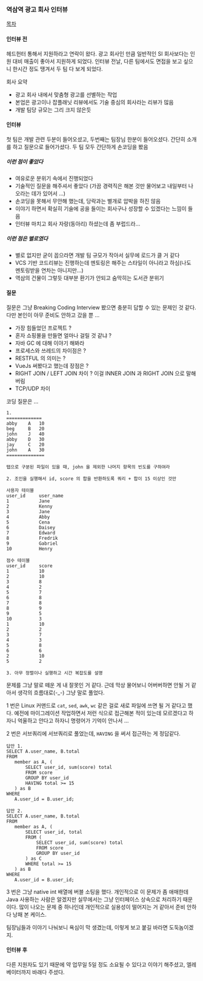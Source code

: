 ### 역삼역 광고 회사 인터뷰

[목차](https://github.com/juneyoung/DEV-INFOS/blob/master/interviews/)

#### 인터뷰 전
헤드헌터 통해서 지원하라고 연락이 왔다. 광고 회사인 만큼 일반적인 SI 회사보다는 인원 대비 매출이 좋아서 지원하게 되었다. 인터뷰 전날, 다른 팀에서도 면접을 보고 싶으니 한시간 정도 땡겨서 두 팀 다 보게 되었다.
  
회사 요약
- 광고 회사 내에서 맞춤형 광고를 선별하는 작업
- 본업은 광고이나 잡플래닛 리뷰에서도 기술 중심의 회사라는 리뷰가 많음
- 개발 팀당 규모는 그리 크지 않은듯
 
#### 인터뷰 
첫 팀은 개발 관련 두분이 들어오셨고, 두번째는 팀장님 한분이 들어오셨다. 간단히 소개를 하고 질문으로 들어가셨다. 두 팀 모두 간단하게 손코딩을 봤음
 
##### 이런 점이 좋았다
- 여유로운 분위기 속에서 진행되었다
- 기술적인 질문을 해주셔서 좋았다 (가끔 경력직은 해본 것만 물어보고 내일부터 나오라는 데가 있어서 ...)
- 손코딩을 못해서 무안해 했는데, 당락과는 별개로 압박을 하진 않음
- 이야기 하면서 확실히 기술에 공을 들이는 회사구나 성장할 수 있겠다는 느낌이 들음
- 인터뷰 마치고 회사 자랑(동아리) 하셨는데 좀 부럽드라...

##### 이런 점은 별로였다
- 별로 없지만 굳이 꼽으라면 개발 팀 규모가 작아서 실무에 로드가 클 거 같다
- VCS 기반 코드리뷰는 진행하는데 멘토링은 해주는 스타일이 아니라고 하심(나도 멘토링받을 연차는 아니지만...)
- 역삼의 건물이 그렇듯 대부분 환기가 안되고 숨막히는 도서관 분위기

#### 질문
질문은 그냥 Breaking Coding Interview 봤으면 충분히 답할 수 있는 문제인 것 같다. 다만 본인이 아무 준비도 안하고 갔을 뿐 ...
- 가장 힘들었던 프로젝트 ?
- 혼자 쇼핑몰을 만들면 얼마나 걸릴 것 같냐 ?
- 자바 GC 에 대해 이야기 해봐라
- 프로세스와 쓰레드의 차이점은 ?
- RESTFUL 의 의미는 ?
- VueJs 써봤다고 했는데 장점은 ? 
- RIGHT JOIN / LEFT JOIN 차이 ? 이걸 INNER JOIN 과 RIGHT JOIN 으로 말해버림
- TCP/UDP 차이

코딩 질문은 ...

```
1. 
=============
abby	A	10
beg		B	20
john	J 	40
abby	D	30
jay		C	20
john	A 	30
==============

탭으로 구분된 파일이 있을 때, john 을 제외한 나머지 항목의 빈도를 구하여라

2. 조인을 실행해서 id, score 의 합을 반환하도록 쿼리 + 합이 15 이상인 것만 

사용자 테이블
user_id		user_name
1			Jane
2			Kenny
3			Jane
4			Abby
5			Cena
6			Daisey
7			Edward
8			Fredrik
9			Gabriel
10			Henry

점수 테이블
user_id		score
1			10
2			10
3			8
4			2
5			7
6			8
7			8
8			9
9			5
10			3
1			10
2			2
3			7
4			3
5			8
6			6
2			10
5			2

3. 아무 정렬이나 실행하고 시간 복잡도를 설명

```

 문제를 그냥 말로 떼운 게 내 잘못인 거 같다. 근데 막상 물어보니 어버버하면 안될 거 같아서 생각의 흐름대로(-_-) 그냥 말로 풀었다.
 
 1 번은 Linux 커맨드로 `cat`, `sed`, `awk`, `wc` 같은 걸로 새로 파일에 쓰면 될 거 같다고 했다. 예전에 마이그레이션 작업하면서 저런 식으로 접근해본 적이 있는데 모르겠다고 하자니 억울하고 안다고 하자니 명령어가 기억이 안나서 ...
 
 2 번은 서브쿼리에 서브쿼리로 풀었는데, `HAVING` 을 써서 접근하는 게 정답같다.
 ```
 답안 1. 
SELECT A.user_name, B.total 
FROM 
	member as A, (
		SELECT user_id, sum(score) total
		FROM score
		GROUP BY user_id
		HAVING total >= 15
	) as B
WHERE
	A.user_id = B.user_id;

답안 2.
SELECT A.user_name, B.total 
FROM 
	member as A, (
		SELECT user_id, total 
		FROM (
			SELECT user_id, sum(score) total
			FROM score
			GROUP BY user_id
		) as C
		WHERE total >= 15
	) as B
WHERE
	A.user_id = B.user_id; 
 ```

3 번은 그냥 native int 배열에 버블 소팅을 했다. 개인적으로 이 문제가 좀 애매한데 Java 사용하는 사람은 알겠지만 실무에서는 그냥 인터페이스 상속으로 처리하기 때문이다. 많이 나오는 문제 중 하나인데 개인적으로 실용성이 떨어지는 거 같아서 준비 안하다 낭패 본 케이스.

팀장님들과 이야기 나눠보니 욕심이 막 생겼는데, 이렇게 보고 붙길 바라면 도둑놈이겠지. 

#### 인터뷰 후
다른 지원자도 있기 때문에 약 업무일 5일 정도 소요될 수 있다고 이야기 해주셨고, 엘레베이터까지 바래다 주셨다.

